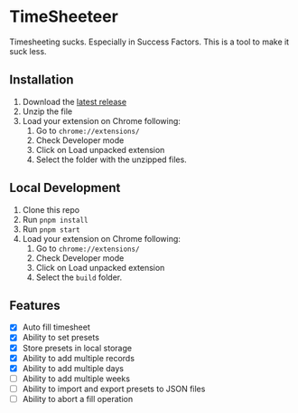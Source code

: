 # TimeSheeteer

Timesheeting sucks. Especially in Success Factors. This is a tool to make it suck less.

## Installation

1. Download the [latest release](https://github.com/ykageyama-mondo/timesheeteer/releases/latest/download/timesheeteer.zip)
2. Unzip the file
3. Load your extension on Chrome following:
   1. Go to `chrome://extensions/`
   2. Check Developer mode
   3. Click on Load unpacked extension
   4. Select the folder with the unzipped files.

## Local Development

1. Clone this repo
2. Run `pnpm install`
3. Run `pnpm start`
3. Load your extension on Chrome following:
   1. Go to `chrome://extensions/`
   2. Check Developer mode
   3. Click on Load unpacked extension
   4. Select the `build` folder.

## Features

- [x] Auto fill timesheet
- [x] Ability to set presets
- [x] Store presets in local storage
- [x] Ability to add multiple records
- [x] Ability to add multiple days
- [ ] Ability to add multiple weeks
- [ ] Ability to import and export presets to JSON files
- [ ] Ability to abort a fill operation
